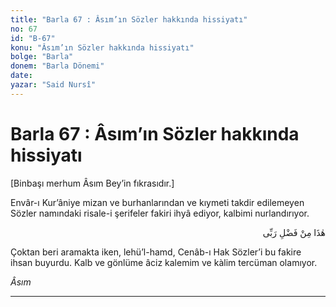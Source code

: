```yaml
---
title: "Barla 67 : Âsım’ın Sözler hakkında hissiyatı"
no: 67
id: "B-67"
konu: "Âsım’ın Sözler hakkında hissiyatı"
bolge: "Barla"
donem: "Barla Dönemi"
date: 
yazar: "Said Nursî"
---
```


# Barla 67 : Âsım’ın Sözler hakkında hissiyatı

<p class="takdim">[Binbaşı merhum Âsım Bey’in fıkrasıdır.]</p>

Envâr-ı Kur’âniye mizan ve burhanlarından ve kıymeti takdir edilemeyen Sözler namındaki risale-i şerifeler fakiri ihyâ ediyor, kalbimi nurlandırıyor.

<p class="arabic" dir="rtl" title="Meal: “Bu Rabbimin bir fazlıdır.” [Neml Sûresi, 27:40]">هٰذَا مِنْ فَضْلِ رَبِّى</p>

Çoktan beri aramakta iken, lehü’l-hamd, Cenâb-ı Hak Sözler’i bu fakire ihsan buyurdu. Kalb ve gönlüme âciz kalemim ve kàlim tercüman olamıyor.

*Âsım*

***
